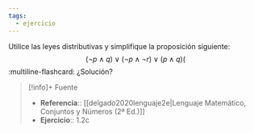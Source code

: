 ```yaml
---
tags:
  - ejercicio
---
```

Utilice las leyes distributivas y simplifique la proposición siguiente:
$$(\neg p \land q) \lor (\neg p \land \neg r) \lor (p \land q)($$
:multiline-flashcard:
¿Solución?

>[!info]+ Fuente
>- **Referencia**:: [[delgado2020lenguaje2e|Lenguaje Matemático, Conjuntos y Números (2ª Ed.)]]
>- **Ejercicio**:: 1.2c
